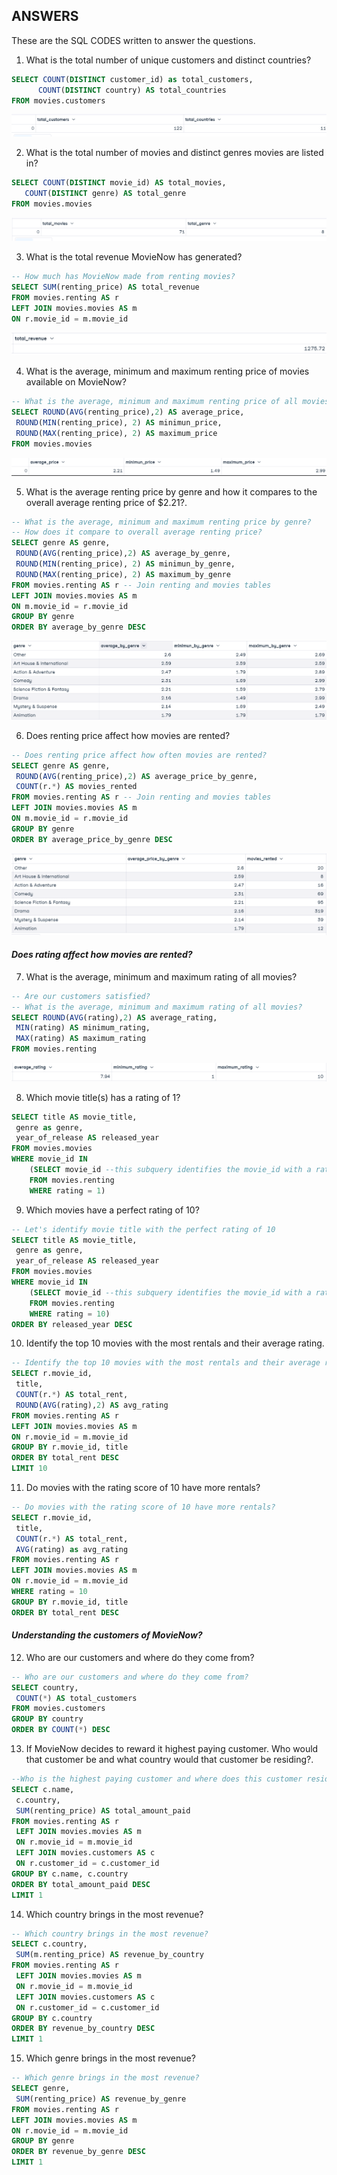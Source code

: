 ## ANSWERS
These are the SQL CODES written to answer the questions.
1. What is the total number of unique customers and distinct countries?
  ```sql
SELECT COUNT(DISTINCT customer_id) as total_customers,
        COUNT(DISTINCT country) AS total_countries
FROM movies.customers
```
![](Q1.png)

2. What is the total number of movies and distinct genres movies are listed in?
```sql
SELECT COUNT(DISTINCT movie_id) AS total_movies,
   COUNT(DISTINCT genre) AS total_genre
FROM movies.movies
```
![](Q2.png)

3. What is the total revenue MovieNow has generated?
```sql
-- How much has MovieNow made from renting movies?
SELECT SUM(renting_price) AS total_revenue
FROM movies.renting AS r
LEFT JOIN movies.movies AS m
ON r.movie_id = m.movie_id
```
![](Q6.png)

4. What is the average, minimum and maximum renting price of movies available on MovieNow?
```sql
-- What is the average, minimum and maximum renting price of all movies rounded to two decimal places?
SELECT ROUND(AVG(renting_price),2) AS average_price,
 ROUND(MIN(renting_price), 2) AS minimun_price,
 ROUND(MAX(renting_price), 2) AS maximum_price
FROM movies.movies
```
![](Q3.png)

5. What is the average renting price by genre and how it compares to the overall average renting price of $2.21?.
```sql
-- What is the average, minimum and maximum renting price by genre? 
-- How does it compare to overall average renting price?
SELECT genre AS genre,
 ROUND(AVG(renting_price),2) AS average_by_genre,
 ROUND(MIN(renting_price), 2) AS minimun_by_genre,
 ROUND(MAX(renting_price), 2) AS maximum_by_genre
FROM movies.renting AS r -- Join renting and movies tables
LEFT JOIN movies.movies AS m
ON m.movie_id = r.movie_id
GROUP BY genre
ORDER BY average_by_genre DESC
```
![](Q4.png)

6. Does renting price affect how movies are rented?
```sql
-- Does renting price affect how often movies are rented?
SELECT genre AS genre,
 ROUND(AVG(renting_price),2) AS average_price_by_genre,
 COUNT(r.*) AS movies_rented
FROM movies.renting AS r -- Join renting and movies tables
LEFT JOIN movies.movies AS m
ON m.movie_id = r.movie_id
GROUP BY genre
ORDER BY average_price_by_genre DESC
```
![](Q5.png)

#### _Does rating affect how movies are rented?_
7. What is the average, minimum and maximum rating of all movies?
```sql
-- Are our customers satisfied?
-- What is the average, minimum and maximum rating of all movies?
SELECT ROUND(AVG(rating),2) AS average_rating,
 MIN(rating) AS minimum_rating,
 MAX(rating) AS maximum_rating
FROM movies.renting
```
![](Q7.png)

8. Which movie title(s) has a rating of 1?
```sql
SELECT title AS movie_title,
 genre as genre,
 year_of_release AS released_year
FROM movies.movies
WHERE movie_id IN
    (SELECT movie_id --this subquery identifies the movie_id with a rating of 1
    FROM movies.renting
    WHERE rating = 1)
```
9. Which movies have a perfect rating of 10?
```sql
-- Let's identify movie title with the perfect rating of 10
SELECT title AS movie_title,
 genre as genre,
 year_of_release AS released_year
FROM movies.movies
WHERE movie_id IN
    (SELECT movie_id --this subquery identifies the movie_id with a rating of 10
    FROM movies.renting
    WHERE rating = 10)
ORDER BY released_year DESC
```
10. Identify the top 10 movies with the most rentals and their average rating.
```sql
-- Identify the top 10 movies with the most rentals and their average rating
SELECT r.movie_id,
 title, 
 COUNT(r.*) AS total_rent,
 ROUND(AVG(rating),2) AS avg_rating
FROM movies.renting AS r
LEFT JOIN movies.movies AS m
ON r.movie_id = m.movie_id
GROUP BY r.movie_id, title
ORDER BY total_rent DESC
LIMIT 10
```

11. Do movies with the rating score of 10 have more rentals?
```sql
-- Do movies with the rating score of 10 have more rentals?
SELECT r.movie_id,
 title, 
 COUNT(r.*) AS total_rent,
 AVG(rating) as avg_rating
FROM movies.renting AS r
LEFT JOIN movies.movies AS m
ON r.movie_id = m.movie_id
WHERE rating = 10
GROUP BY r.movie_id, title
ORDER BY total_rent DESC
```

#### _Understanding the customers of MovieNow?_
12. Who are our customers and where do they come from?
```sql
-- Who are our customers and where do they come from?
SELECT country,
 COUNT(*) AS total_customers
FROM movies.customers
GROUP BY country
ORDER BY COUNT(*) DESC
```
13. If MovieNow decides to reward it highest paying customer. Who would that customer be and what country would that customer be residing?.
```sql
--Who is the highest paying customer and where does this customer reside?
SELECT c.name,
 c.country,
 SUM(renting_price) AS total_amount_paid
FROM movies.renting AS r
 LEFT JOIN movies.movies AS m
 ON r.movie_id = m.movie_id
 LEFT JOIN movies.customers AS c
 ON r.customer_id = c.customer_id
GROUP BY c.name, c.country
ORDER BY total_amount_paid DESC
LIMIT 1
```
14. Which country brings in the most revenue?
```sql
-- Which country brings in the most revenue?
SELECT c.country,
 SUM(m.renting_price) AS revenue_by_country
FROM movies.renting AS r
 LEFT JOIN movies.movies AS m
 ON r.movie_id = m.movie_id
 LEFT JOIN movies.customers AS c
 ON r.customer_id = c.customer_id
GROUP BY c.country
ORDER BY revenue_by_country DESC
LIMIT 1
```
15. Which genre brings in the most revenue?
```sql
-- Which genre brings in the most revenue?
SELECT genre,
 SUM(renting_price) AS revenue_by_genre
FROM movies.renting AS r
LEFT JOIN movies.movies AS m
ON r.movie_id = m.movie_id
GROUP BY genre
ORDER BY revenue_by_genre DESC
LIMIT 1
```
